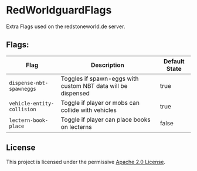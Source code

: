 # RedWorldguardFlags
Extra Flags used on the redstoneworld.de server.

## Flags:

| Flag                       | Description                                                  | Default State |
|----------------------------|--------------------------------------------------------------|---------------|
| `dispense-nbt-spawneggs`   | Toggles if spawn-eggs with custom NBT data will be dispensed | true          |
| `vehicle-entity-collision` | Toggle if player or mobs can collide with vehicles           | true          |
| `lectern-book-place`       | Toggle if player can place books on lecterns                 | false         |

## License
This project is licensed under the permissive [Apache 2.0 License](LICENSE).
